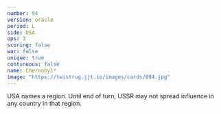 ```yaml
---
number: 94
version: oracle
period: L
side: USA
ops: 3
scoring: false
war: false
unique: true
continuous: false
name: Chernobyl*
image: "https://twistrug.jjt.io/images/cards/094.jpg"
---
```

USA names a region. Until end of turn, USSR may not spread influence in any country in that region.
